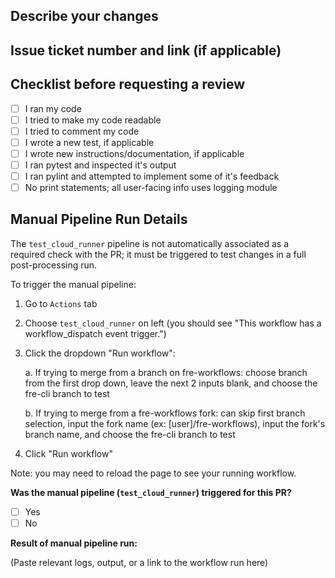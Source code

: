 ## Describe your changes

## Issue ticket number and link (if applicable)

## Checklist before requesting a review

- [ ] I ran my code
- [ ] I tried to make my code readable
- [ ] I tried to comment my code
- [ ] I wrote a new test, if applicable
- [ ] I wrote new instructions/documentation, if applicable
- [ ] I ran pytest and inspected it's output
- [ ] I ran pylint and attempted to implement some of it's feedback
- [ ] No print statements; all user-facing info uses logging module

## Manual Pipeline Run Details

The `test_cloud_runner` pipeline is not automatically associated as a required check with the PR; it must be triggered to test changes in a full post-processing run.

To trigger the manual pipeline:
1. Go to `Actions` tab
2. Choose `test_cloud_runner` on left (you should see "This workflow has a workflow_dispatch event trigger.")
3. Click the dropdown "Run workflow":

    a. If trying to merge from a branch on fre-workflows: choose branch from the first drop down, leave the next 2 inputs blank, and choose the fre-cli branch to test

    b. If trying to merge from a fre-workflows fork: can skip first branch selection, input the fork name (ex: [user]/fre-workflows), input the fork's branch name, and choose the fre-cli branch to test
4. Click "Run workflow"

Note: you may need to reload the page to see your running workflow. 

**Was the manual pipeline (`test_cloud_runner`) triggered for this PR?**
- [ ] Yes
- [ ] No

**Result of manual pipeline run:**

(Paste relevant logs, output, or a link to the workflow run here)
